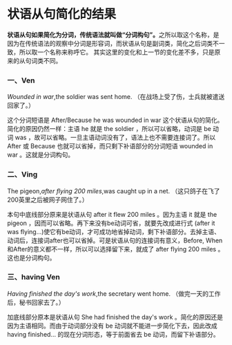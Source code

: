 # 状语从句简化的结果

<b>状语从句如果简化为分词，传统语法就叫做“分词构句”。</b>之所以取这个名称，是因为在传统语法的观察中分词是形容词，而状语从句是副词类，简化之后词类不一致，所以取一个名称来称呼它。 其实这里的变化和上一节的变化差不多，只是原来的从句词类不同。

### 一、Ven

>  
<em>Wounded in war</em>,the soldier was sent home.
（在战场上受了伤，士兵就被遣送回家了。）

这个分词短语是 After/Because he was wounded in war 这个状语从句的简化。简化的原因仍然一样：主语 he 就是 the soldier ，所以可以省略，动词是 be 动词 was ，故可以省略。一旦主语动词没有了，语法上也不需要连接词了。所以 After 或 Because 也就可以省掉，而只剩下补语部分的分词短语 wounded in war 。这就是分词构句。

### 二、Ving

>  
The pigeon,<em>after flying 200 miles</em>,was caught up in a net.
（这只鸽子在飞了 200英里之后被网子网住了。）

本句中底线部分原来是状语从句 after it flew 200 miles 。因为主语 it 就是 the pigeon ，因而可以省略。再下来没有be动词可省，就要先改成进行式 (after it was flying...)使它有be动词，才可成功地省掉动词，剩下补语部分。去掉主语、动词后，连接词after也可以省掉。可是状语从句的连接词有意义，Before, When和After的意义都不一样，所以可以选择留下来，就成了 after flying 200 miles 。这也是分词构句。

### 三、having Ven

>  
<em>Having finished the day's work</em>,the secretary went home.
（做完一天的工作后，秘书回家去了。）

加底线部分原本是状语从句 She had finished the day's work 。简化的原因还是因为主语相同。而由于动词部分没有 be 动词就不能进一步简化下去，因此改成 having finished… 的现在分词形态，等于前面省去 be 动词，而留下补语部分。